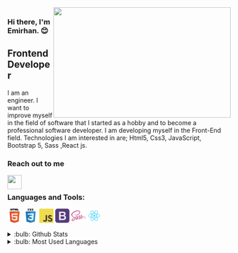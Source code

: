 <img src="https://media.giphy.com/media/tXL4FHPSnVJ0A/giphy.gif" width="400" height="250" align="right">

### Hi there, I'm Emirhan. :blush:

## Frontend Developer

I am an engineer. I want to improve myself in the field of software that I started as a hobby and to become a professional software developer. I am developing myself in the Front-End field. Technologies I am interested in are; Html5, Css3, JavaScript, Bootstrap 5, Sass ,React js.

### Reach out to me

[<img height="32" width="32" src="https://unpkg.com/simple-icons@v8/icons/linkedin.svg" align="left" />][linkedin]


<br>

### Languages and Tools:
<img src="https://raw.githubusercontent.com/github/explore/80688e429a7d4ef2fca1e82350fe8e3517d3494d/topics/html/html.png" width="32" height="32"> <img src="https://raw.githubusercontent.com/github/explore/80688e429a7d4ef2fca1e82350fe8e3517d3494d/topics/css/css.png" width="32" height="32"> <img src="https://raw.githubusercontent.com/github/explore/80688e429a7d4ef2fca1e82350fe8e3517d3494d/topics/javascript/javascript.png" width="32" height="32"> <img src="https://raw.githubusercontent.com/github/explore/80688e429a7d4ef2fca1e82350fe8e3517d3494d/topics/bootstrap/bootstrap.png" width="32" height="32"> <img src="https://raw.githubusercontent.com/github/explore/80688e429a7d4ef2fca1e82350fe8e3517d3494d/topics/sass/sass.png" width="32" height="32"> <img src="https://raw.githubusercontent.com/github/explore/80688e429a7d4ef2fca1e82350fe8e3517d3494d/topics/react/react.png" width="32" height="32">


<details>
<summary>:bulb: Github Stats</summary>
<img src="https://github-readme-stats.vercel.app/api?username=emirhankumus&theme=radical">
</details>

<details>
<summary>:bulb: Most Used Languages</summary>
<img src="https://github-readme-stats.vercel.app/api/top-langs/?username=emirhankumus&layout=compact">
</details>

[linkedin]: https://www.linkedin.com/in/emirhan-kumus-34470322b/
